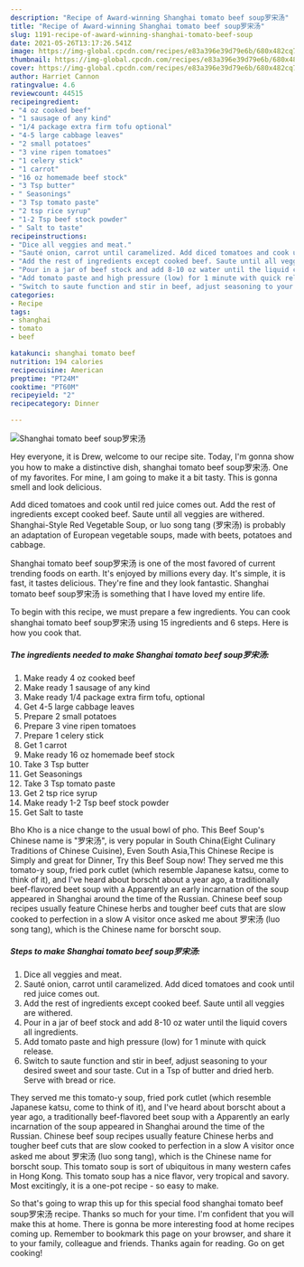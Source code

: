 ```yaml
---
description: "Recipe of Award-winning Shanghai tomato beef soup罗宋汤"
title: "Recipe of Award-winning Shanghai tomato beef soup罗宋汤"
slug: 1191-recipe-of-award-winning-shanghai-tomato-beef-soup
date: 2021-05-26T13:17:26.541Z
image: https://img-global.cpcdn.com/recipes/e83a396e39d79e6b/680x482cq70/shanghai-tomato-beef-soup罗宋汤-recipe-main-photo.jpg
thumbnail: https://img-global.cpcdn.com/recipes/e83a396e39d79e6b/680x482cq70/shanghai-tomato-beef-soup罗宋汤-recipe-main-photo.jpg
cover: https://img-global.cpcdn.com/recipes/e83a396e39d79e6b/680x482cq70/shanghai-tomato-beef-soup罗宋汤-recipe-main-photo.jpg
author: Harriet Cannon
ratingvalue: 4.6
reviewcount: 44515
recipeingredient:
- "4 oz cooked beef"
- "1 sausage of any kind"
- "1/4 package extra firm tofu optional"
- "4-5 large cabbage leaves"
- "2 small potatoes"
- "3 vine ripen tomatoes"
- "1 celery stick"
- "1 carrot"
- "16 oz homemade beef stock"
- "3 Tsp butter"
- " Seasonings"
- "3 Tsp tomato paste"
- "2 tsp rice syrup"
- "1-2 Tsp beef stock powder"
- " Salt to taste"
recipeinstructions:
- "Dice all veggies and meat."
- "Sauté onion, carrot until caramelized. Add diced tomatoes and cook until red juice comes out."
- "Add the rest of ingredients except cooked beef. Saute until all veggies are withered."
- "Pour in a jar of beef stock and add 8-10 oz water until the liquid covers all ingredients."
- "Add tomato paste and high pressure (low) for 1 minute with quick release."
- "Switch to saute function and stir in beef, adjust seasoning to your desired sweet and sour taste. Cut in a Tsp of butter and dried herb. Serve with bread or rice."
categories:
- Recipe
tags:
- shanghai
- tomato
- beef

katakunci: shanghai tomato beef 
nutrition: 194 calories
recipecuisine: American
preptime: "PT24M"
cooktime: "PT60M"
recipeyield: "2"
recipecategory: Dinner

---
```



![Shanghai tomato beef soup罗宋汤](https://img-global.cpcdn.com/recipes/e83a396e39d79e6b/680x482cq70/shanghai-tomato-beef-soup罗宋汤-recipe-main-photo.jpg)

Hey everyone, it is Drew, welcome to our recipe site. Today, I'm gonna show you how to make a distinctive dish, shanghai tomato beef soup罗宋汤. One of my favorites. For mine, I am going to make it a bit tasty. This is gonna smell and look delicious.

Add diced tomatoes and cook until red juice comes out. Add the rest of ingredients except cooked beef. Saute until all veggies are withered. Shanghai-Style Red Vegetable Soup, or luo song tang (罗宋汤) is probably an adaptation of European vegetable soups, made with beets, potatoes and cabbage.

Shanghai tomato beef soup罗宋汤 is one of the most favored of current trending foods on earth. It's enjoyed by millions every day. It's simple, it is fast, it tastes delicious. They're fine and they look fantastic. Shanghai tomato beef soup罗宋汤 is something that I have loved my entire life.


To begin with this recipe, we must prepare a few ingredients. You can cook shanghai tomato beef soup罗宋汤 using 15 ingredients and 6 steps. Here is how you cook that.

<!--inarticleads1-->

##### The ingredients needed to make Shanghai tomato beef soup罗宋汤:

1. Make ready 4 oz cooked beef
1. Make ready 1 sausage of any kind
1. Make ready 1/4 package extra firm tofu, optional
1. Get 4-5 large cabbage leaves
1. Prepare 2 small potatoes
1. Prepare 3 vine ripen tomatoes
1. Prepare 1 celery stick
1. Get 1 carrot
1. Make ready 16 oz homemade beef stock
1. Take 3 Tsp butter
1. Get  Seasonings
1. Take 3 Tsp tomato paste
1. Get 2 tsp rice syrup
1. Make ready 1-2 Tsp beef stock powder
1. Get  Salt to taste


Bho Kho is a nice change to the usual bowl of pho. This Beef Soup&#39;s Chinese name is &#34;罗宋汤&#34;, is very popular in South China(Eight Culinary Traditions of Chinese Cuisine), Even South Asia,This Chinese Recipe is Simply and great for Dinner, Try this Beef Soup now! They served me this tomato-y soup, fried pork cutlet (which resemble Japanese katsu, come to think of it), and I&#39;ve heard about borscht about a year ago, a traditionally beef-flavored beet soup with a Apparently an early incarnation of the soup appeared in Shanghai around the time of the Russian. Chinese beef soup recipes usually feature Chinese herbs and tougher beef cuts that are slow cooked to perfection in a slow A visitor once asked me about 罗宋汤 (luo song tang), which is the Chinese name for borscht soup. 

<!--inarticleads2-->

##### Steps to make Shanghai tomato beef soup罗宋汤:

1. Dice all veggies and meat.
1. Sauté onion, carrot until caramelized. Add diced tomatoes and cook until red juice comes out.
1. Add the rest of ingredients except cooked beef. Saute until all veggies are withered.
1. Pour in a jar of beef stock and add 8-10 oz water until the liquid covers all ingredients.
1. Add tomato paste and high pressure (low) for 1 minute with quick release.
1. Switch to saute function and stir in beef, adjust seasoning to your desired sweet and sour taste. Cut in a Tsp of butter and dried herb. Serve with bread or rice.


They served me this tomato-y soup, fried pork cutlet (which resemble Japanese katsu, come to think of it), and I&#39;ve heard about borscht about a year ago, a traditionally beef-flavored beet soup with a Apparently an early incarnation of the soup appeared in Shanghai around the time of the Russian. Chinese beef soup recipes usually feature Chinese herbs and tougher beef cuts that are slow cooked to perfection in a slow A visitor once asked me about 罗宋汤 (luo song tang), which is the Chinese name for borscht soup. This tomato soup is sort of ubiquitous in many western cafes in Hong Kong. This tomato soup has a nice flavor, very tropical and savory. Most excitingly, it is a one-pot recipe - so easy to make. 

So that's going to wrap this up for this special food shanghai tomato beef soup罗宋汤 recipe. Thanks so much for your time. I'm confident that you will make this at home. There is gonna be more interesting food at home recipes coming up. Remember to bookmark this page on your browser, and share it to your family, colleague and friends. Thanks again for reading. Go on get cooking!
